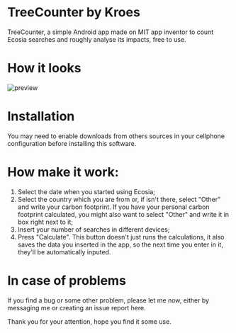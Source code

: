 # TreeCounter by Kroes
TreeCounter, a simple Android app made on MIT app inventor to count Ecosia searches and roughly analyse its impacts, free to use.

# How it looks
![preview](https://i.imgur.com/sPIWpPI.jpg)

# Installation
You may need to enable downloads from others sources in your cellphone configuration before installing this software.

# How make it work:
1. Select the date when you started using Ecosia;
2. Select the country which you are from or, if isn't there, select "Other" and write your carbon footprint. If you have
   your personal carbon footprint calculated, you might also want to select "Other" and write it in box right next to it;
3. Insert your number of searches in different devices;
4. Press "Calculate". This button doesn't just runs the calculations, it also saves the data you inserted in the app, so
   the next time you enter in it, they'll be automatically inputed.

# In case of problems
If you find a bug or some other problem, please let me now, either by messaging me or creating an issue report here.

Thank you for your attention, hope you find it some use.
